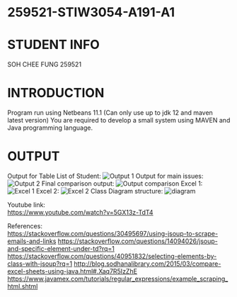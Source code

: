 # 259521-STIW3054-A191-A1
# STUDENT INFO
SOH CHEE FUNG 259521
# INTRODUCTION 
Program run using Netbeans 11.1 (Can only use up to jdk 12 and maven latest version)
You are required to develop a small system using MAVEN and Java programming language.

# OUTPUT
Output for Table List of Student:
![Output 1](https://user-images.githubusercontent.com/55059378/67139457-fadd7b00-f282-11e9-85a7-ce89728dc5b6.png)
Output for main issues:
![Output 2](https://user-images.githubusercontent.com/55059378/67139461-fe710200-f282-11e9-9fa3-37810a2fbdb7.png)
Final comparison output:
![Output comparison](https://user-images.githubusercontent.com/55059378/67139462-016bf280-f283-11e9-8970-c9e36cac402c.png)
Excel 1:
![Excel 1](https://user-images.githubusercontent.com/55059378/67139515-b69eaa80-f283-11e9-8425-af44ce4bef2e.png)
Excel 2:
![Excel 2](https://user-images.githubusercontent.com/55059378/67139519-bef6e580-f283-11e9-8250-fe69a9e9a19a.png)
Class Diagram structure:
![diagram](https://user-images.githubusercontent.com/55059378/67139503-98d14580-f283-11e9-9f10-7480345ecf35.png)



Youtube link:  
https://www.youtube.com/watch?v=5GX13z-TdT4

References:  
https://stackoverflow.com/questions/30495697/using-jsoup-to-scrape-emails-and-links
https://stackoverflow.com/questions/14094026/jsoup-and-specific-element-under-td?rq=1
https://stackoverflow.com/questions/40951832/selecting-elements-by-class-with-jsoup?rq=1
http://blog.sodhanalibrary.com/2015/03/compare-excel-sheets-using-java.html#.Xaq7R5IzZhE
https://www.javamex.com/tutorials/regular_expressions/example_scraping_html.shtml
